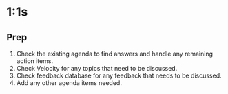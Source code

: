 # 1:1s

## Prep

1. Check the existing agenda to find answers and handle any remaining action items.
1. Check Velocity for any topics that need to be discussed.
1. Check feedback database for any feedback that needs to be discussed.
1. Add any other agenda items needed.
